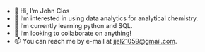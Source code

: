 - 👋 Hi, I’m John Clos
- 👀 I’m interested in using data analytics for analytical chemistry.
- 🌱 I’m currently learning python and SQL.
- 💞️ I’m looking to collaborate on anything!
- 📫 You can reach me by e-mail at jjel21059@gmail.com.

<!---
johnclos/johnclos is a ✨ special ✨ repository because its `README.md` (this file) appears on your GitHub profile.
You can click the Preview link to take a look at your changes.
--->
